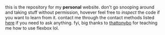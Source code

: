 this is the repository for my **personal** website. don't go snooping around and taking stuff without permission, hovever feel free to *inspect* the code if you want to learn from it. contact me through the contact methods listed [here](https://bluiidev.github.io) if you need to ask anything. fyi, big thanks to [thattonybo](https://tonybo.me) for teaching me how to use flexbox lol.
